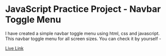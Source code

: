 # JavaScript Practice Project - Navbar Toggle Menu

I have created a simple navbar toggle menu using html, css and javascript. This navbar toggle menu for all screen sizes. You can check it by yourself -

[Live Link](https://rafeahmad-js-togglemenu.netlify.app/)


